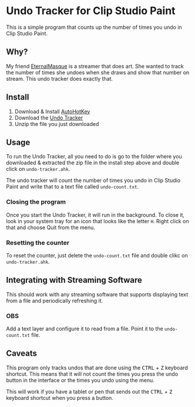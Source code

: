 # Undo Tracker for Clip Studio Paint

This is a simple program that counts up the number of times you undo in Clip
Studio Paint.

## Why?

My friend [EternalMasque](https://www.twitch.tv/eternalmasque) is a streamer
that does art. She wanted to track the number of times she undoes when she draws
and show that number on stream. This undo tracker does exactly that.

## Install

1.  Download & Install [AutoHotKey](https://www.autohotkey.com/)
1.  Download the [Undo Tracker](https://github.com/dotboris/clip-studio-pain-undo-tracker/archive/master.zip)
1.  Unzip the file you just downloaded

## Usage

To run the Undo Tracker, all you need to do is go to the folder where you
downloaded & extracted the zip file in the install step above and double click
on `undo-tracker.ahk`.

The undo tracker will count the number of times you undo in Clip Studio Paint
and write that to a text file called `undo-count.txt`.

### Closing the program

Once you start the Undo Tracker, it will run in the background. To close it,
look in your system tray for an icon that looks like the letter `H`. Right click
on that and choose Quit from the menu.

### Resetting the counter

To reset the counter, just delete the `undo-count.txt` file and double clikc on
`undo-tracker.ahk`.

## Integrating with Streaming Software

This should work with any streaming software that supports displaying text from
a file and periodically refreshing it.

### OBS

Add a text layer and configure it to read from a file. Point it to the
`undo-count.txt` file.

## Caveats

This program only tracks undos that are done using the <kbd>CTRL</kbd> +
<kbd>Z</kbd> keyboard shortcut. This means that it will not count the times you
press the undo button in the interface or the times you undo using the menu.

This will work if you have a tablet or pen that sends out the <kbd>CTRL</kbd> +
<kbd>Z</kbd> keyboard shortcut when you press a button.
